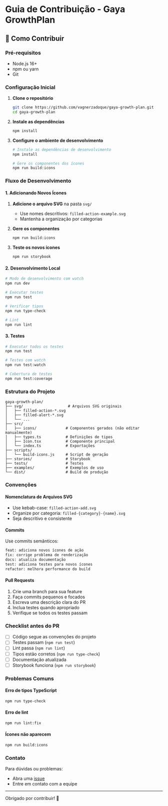 # Guia de Contribuição - Gaya GrowthPlan

## 🚀 Como Contribuir

### Pré-requisitos

- Node.js 16+ 
- npm ou yarn
- Git

### Configuração Inicial

1. **Clone o repositório**
   ```bash
   git clone https://github.com/vagnerzadoque/gaya-growth-plan.git
   cd gaya-growth-plan
   ```

2. **Instale as dependências**
   ```bash
   npm install
   ```

3. **Configure o ambiente de desenvolvimento**
   ```bash
   # Instale as dependências de desenvolvimento
   npm install
   
   # Gere os componentes dos ícones
   npm run build:icons
   ```

### Fluxo de Desenvolvimento

#### 1. Adicionando Novos Ícones

1. **Adicione o arquivo SVG** na pasta `svg/`
   - Use nomes descritivos: `filled-action-example.svg`
   - Mantenha a organização por categorias

2. **Gere os componentes**
   ```bash
   npm run build:icons
   ```

3. **Teste os novos ícones**
   ```bash
   npm run storybook
   ```

#### 2. Desenvolvimento Local

```bash
# Modo de desenvolvimento com watch
npm run dev

# Executar testes
npm run test

# Verificar tipos
npm run type-check

# Lint
npm run lint
```

#### 3. Testes

```bash
# Executar todos os testes
npm run test

# Testes com watch
npm run test:watch

# Cobertura de testes
npm run test:coverage
```

### Estrutura do Projeto

```
gaya-growth-plan/
├── svg/                    # Arquivos SVG originais
│   ├── filled-action-*.svg
│   ├── filled-alert-*.svg
│   └── ...
├── src/
│   ├── icons/             # Componentes gerados (não editar manualmente)
│   ├── types.ts           # Definições de tipos
│   ├── Icon.tsx           # Componente principal
│   └── index.ts           # Exportações
├── scripts/
│   └── build-icons.js     # Script de geração
├── stories/               # Storybook
├── tests/                 # Testes
├── examples/              # Exemplos de uso
└── dist/                  # Build de produção
```

### Convenções

#### Nomenclatura de Arquivos SVG

- Use kebab-case: `filled-action-add.svg`
- Organize por categoria: `filled-{category}-{name}.svg`
- Seja descritivo e consistente

#### Commits

Use commits semânticos:

```bash
feat: adiciona novos ícones de ação
fix: corrige problema de renderização
docs: atualiza documentação
test: adiciona testes para novos ícones
refactor: melhora performance do build
```

#### Pull Requests

1. Crie uma branch para sua feature
2. Faça commits pequenos e focados
3. Escreva uma descrição clara do PR
4. Inclua testes quando apropriado
5. Verifique se todos os testes passam

### Checklist antes do PR

- [ ] Código segue as convenções do projeto
- [ ] Testes passam (`npm run test`)
- [ ] Lint passa (`npm run lint`)
- [ ] Tipos estão corretos (`npm run type-check`)
- [ ] Documentação atualizada
- [ ] Storybook funciona (`npm run storybook`)

### Problemas Comuns

#### Erro de tipos TypeScript
```bash
npm run type-check
```

#### Erro de lint
```bash
npm run lint:fix
```

#### Ícones não aparecem
```bash
npm run build:icons
```

### Contato

Para dúvidas ou problemas:
- Abra uma [issue](https://github.com/vagnerzadoque/gaya-growth-plan/issues)
- Entre em contato com a equipe

---

Obrigado por contribuir! 🎉 